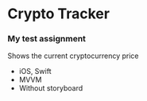 # Сrypto Tracker
### My test assignment
Shows the current cryptocurrency price
* iOS, Swift
* MVVM
* Without storyboard
